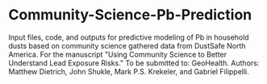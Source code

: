 # Community-Science-Pb-Prediction
Input files, code, and outputs for predictive modeling of Pb in household dusts based on community science gathered data from DustSafe North America.
For the manuscript "Using Community Science to Better Understand Lead Exposure Risks." To be submitted to: GeoHealth.
Authors: Matthew Dietrich, John Shukle, Mark P.S. Krekeler, and Gabriel Filippelli.
